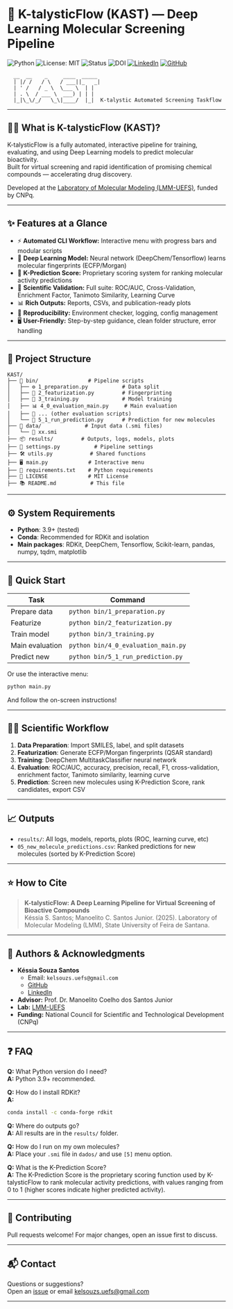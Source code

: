 # 🚀 K-talysticFlow (KAST) — Deep Learning Molecular Screening Pipeline

![Python](https://img.shields.io/badge/Python-3.9%2B-blue.svg)
![License: MIT](https://img.shields.io/badge/License-MIT-yellow.svg)
![Status](https://img.shields.io/badge/Status-In%20Development-orange.svg)
![DOI](https://zenodo.org/badge/DOI/10.5281/zenodo.999999999.svg)
[![LinkedIn](https://img.shields.io/badge/-LinkedIn-blue?style=flat-square&logo=linkedin&logoColor=white&link=https://www.linkedin.com/in/kelsouzs)](https://www.linkedin.com/in/kelsouzs)
[![GitHub](https://img.shields.io/badge/-GitHub-181717?style=flat-square&logo=github&logoColor=white&link=https://github.com/kelsouzs)](https://github.com/kelsouzs)

```
  __  __    _     ____  _____ 
  | |/ /   / \   / ___||_   _|
  | ' /   / _ \  \___ \  | |  
  | . \  / ___ \  ___) | | |  
  |_|\_\/_/   \_\|____/  |_|  K-talystic Automated Screening Taskflow
```

---

## 👨‍🔬 What is K-talysticFlow (KAST)?

K-talysticFlow is a fully automated, interactive pipeline for training, evaluating, and using Deep Learning models to predict molecular bioactivity.  
Built for virtual screening and rapid identification of promising chemical compounds — accelerating drug discovery.

Developed at the [Laboratory of Molecular Modeling (LMM-UEFS)](https://lmm.uefs.br/), funded by CNPq.

---

## ✨ Features at a Glance

- ⚡ **Automated CLI Workflow:** Interactive menu with progress bars and modular scripts
- 🧠 **Deep Learning Model:** Neural network (DeepChem/Tensorflow) learns molecular fingerprints (ECFP/Morgan)
- 🎯 **K-Prediction Score:** Proprietary scoring system for ranking molecular activity predictions
- 🧪 **Scientific Validation:** Full suite: ROC/AUC, Cross-Validation, Enrichment Factor, Tanimoto Similarity, Learning Curve
- 📊 **Rich Outputs:** Reports, CSVs, and publication-ready plots
- 🔄 **Reproducibility:** Environment checker, logging, config management
- 🖥️ **User-Friendly:** Step-by-step guidance, clean folder structure, error handling

---

## 📁 Project Structure

```
KAST/
├── 🧩 bin/                # Pipeline scripts
│   ├── ⚙️ 1_preparation.py           # Data split
│   ├── 🦾 2_featurization.py         # Fingerprinting
│   ├── 🤖 3_training.py              # Model training
│   ├── 📊 4_0_evaluation_main.py     # Main evaluation
│   ├── 🧪 ... (other evaluation scripts)
│   └── 🔮 5_1_run_prediction.py      # Prediction for new molecules
├── 🧬 data/              # Input data (.smi files)
│   └── 🧪 xx.smi
├── 📦 results/         # Outputs, logs, models, plots
├── 📝 settings.py           # Pipeline settings
├── 🛠️ utils.py            # Shared functions
├── 🖥️ main.py             # Interactive menu
├── 📄 requirements.txt    # Python requirements
├── 📜 LICENSE             # MIT License
├── 📚 README.md           # This file
```

---

## ⚙️ System Requirements

- **Python**: 3.9+ (tested)
- **Conda**: Recommended for RDKit and isolation
- **Main packages**: RDKit, DeepChem, Tensorflow, Scikit-learn, pandas, numpy, tqdm, matplotlib

---

## 🚀 Quick Start

| Task                | Command                        |
|---------------------|-------------------------------|
| Prepare data        | `python bin/1_preparation.py`  |
| Featurize           | `python bin/2_featurization.py`|
| Train model         | `python bin/3_training.py`     |
| Main evaluation     | `python bin/4_0_evaluation_main.py` |
| Predict new         | `python bin/5_1_run_prediction.py`|

Or use the interactive menu:
```bash
python main.py
```
And follow the on-screen instructions!

---

## 👩‍🔬 Scientific Workflow

1. **Data Preparation**: Import SMILES, label, and split datasets
2. **Featurization**: Generate ECFP/Morgan fingerprints (QSAR standard)
3. **Training**: DeepChem MultitaskClassifier neural network
4. **Evaluation**: ROC/AUC, accuracy, precision, recall, F1, cross-validation, enrichment factor, Tanimoto similarity, learning curve
5. **Prediction**: Screen new molecules using K-Prediction Score, rank candidates, export CSV

---

## 📈 Outputs

- `results/`: All logs, models, reports, plots (ROC, learning curve, etc)
- `05_new_molecule_predictions.csv`: Ranked predictions for new molecules (sorted by K-Prediction Score)

---

## ⭐ How to Cite

> **K-talysticFlow: A Deep Learning Pipeline for Virtual Screening of Bioactive Compounds**  
> Késsia S. Santos; Manoelito C. Santos Junior. (2025). Laboratory of Molecular Modeling (LMM), State University of Feira de Santana.

---

## 👥 Authors & Acknowledgments

- **Késsia Souza Santos**
    - Email: `kelsouzs.uefs@gmail.com`
    - [GitHub](https://github.com/kelsouzs)
    - [LinkedIn](https://www.linkedin.com/in/kelsouzs)
- **Advisor:** Prof. Dr. Manoelito Coelho dos Santos Junior
- **Lab:** [LMM-UEFS](https://lmm.uefs.br/)
- **Funding:** National Council for Scientific and Technological Development (CNPq)

---

## ❓ FAQ

**Q:** What Python version do I need?  
**A:** Python 3.9+ recommended.

**Q:** How do I install RDKit?  
**A:**  
```bash
conda install -c conda-forge rdkit
```

**Q:** Where do outputs go?  
**A:** All results are in the `results/` folder.

**Q:** How do I run on my own molecules?  
**A:** Place your `.smi` file in `dados/` and use `[5]` menu option.

**Q:** What is the K-Prediction Score?  
**A:** The K-Prediction Score is the proprietary scoring function used by K-talysticFlow to rank molecular activity predictions, with values ranging from 0 to 1 (higher scores indicate higher predicted activity).

---

## 🤝 Contributing

Pull requests welcome! For major changes, open an issue first to discuss.

---

## 📬 Contact

Questions or suggestions?  
Open an [issue](https://github.com/kelsouzs/KAST/issues) or email [kelsouzs.uefs@gmail.com](mailto:kelsouzs.uefs@gmail.com)

---